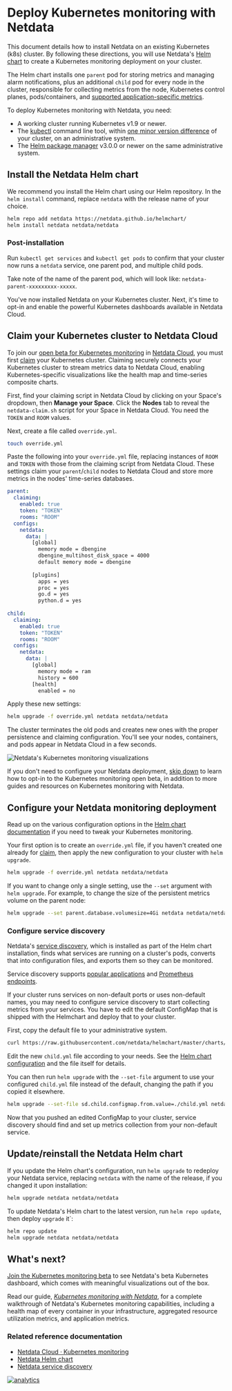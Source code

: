 <!--
title: "Deploy Kubernetes monitoring with Netdata"
description: "Deploy Netdata to monitor a Kubernetes cluster to monitor the health, performance, resource utilization, and application metrics of a Kubernetes cluster in real time."
custom_edit_url: https://github.com/netdata/netdata/edit/master/packaging/installer/methods/kubernetes.md
-->

# Deploy Kubernetes monitoring with Netdata

This document details how to install Netdata on an existing Kubernetes (k8s) cluster. By following these directions, you
will use Netdata's [Helm chart](https://github.com/netdata/helmchart) to create a Kubernetes monitoring deployment on
your cluster.

The Helm chart installs one `parent` pod for storing metrics and managing alarm notifications, plus an additional
`child` pod for every node in the cluster, responsible for collecting metrics from the node, Kubernetes control planes,
pods/containers, and [supported application-specific
metrics](https://github.com/netdata/helmchart#service-discovery-and-supported-services).

To deploy Kubernetes monitoring with Netdata, you need:

-   A working cluster running Kubernetes v1.9 or newer.
-   The [kubectl](https://kubernetes.io/docs/reference/kubectl/overview/) command line tool, within [one minor version
    difference](https://kubernetes.io/docs/tasks/tools/install-kubectl/#before-you-begin) of your cluster, on an
    administrative system.
-   The [Helm package manager](https://helm.sh/) v3.0.0 or newer on the same administrative system.

## Install the Netdata Helm chart

We recommend you install the Helm chart using our Helm repository. In the `helm install` command, replace `netdata` with
the release name of your choice.

```bash
helm repo add netdata https://netdata.github.io/helmchart/
helm install netdata netdata/netdata
```

### Post-installation

Run `kubectl get services` and `kubectl get pods` to confirm that your cluster now runs a `netdata` service, one
parent pod, and multiple child pods.

Take note of the name of the parent pod, which will look like: `netdata-parent-xxxxxxxxx-xxxxx`.

You've now installed Netdata on your Kubernetes cluster. Next, it's time to opt-in and enable the powerful Kubernetes
dashboards available in Netdata Cloud.

## Claim your Kubernetes cluster to Netdata Cloud

To join our [open beta for Kubernetes monitoring](https://learn.netdata.cloud/docs/cloud/visualizations/kubernetes/) in
[Netdata Cloud](https://app.netdata.cloud), you must first [claim](/claim/README.md) your Kubernetes cluster. Claiming
securely connects your Kubernetes cluster to stream metrics data to Netdata Cloud, enabling Kubernetes-specific
visualizations  like the health map and time-series composite charts.

First, find your claiming script in Netdata Cloud by clicking on your Space's dropdown, then **Manage your Space**.
Click the **Nodes** tab to reveal the `netdata-claim.sh` script for your Space in Netdata Cloud. You need the `TOKEN`
and `ROOM` values.

Next, create a file called `override.yml`.

```bash
touch override.yml
```

Paste the following into your `override.yml` file, replacing instances of `ROOM` and `TOKEN` with those from the
claiming script from Netdata Cloud. These settings claim your `parent`/`child` nodes to Netdata Cloud and store more
metrics in the nodes' time-series databases.

```yaml
parent:
  claiming:
    enabled: true
    token: "TOKEN"
    rooms: "ROOM"
  configs:
    netdata:
      data: |
        [global]
          memory mode = dbengine
          dbengine_multihost_disk_space = 4000
          default memory mode = dbengine
          
        [plugins]
          apps = yes
          proc = yes
          go.d = yes
          python.d = yes
 
child:
  claiming:
    enabled: true
    token: "TOKEN"
    rooms: "ROOM"
  configs:
    netdata:
      data: |
        [global]
          memory mode = ram
          history = 600
        [health]
          enabled = no
```

Apply these new settings:

```bash
helm upgrade -f override.yml netdata netdata/netdata
```

The cluster terminates the old pods and creates new ones with the proper persistence and claiming configuration. You'll
see your nodes, containers, and pods appear in Netdata Cloud in a few seconds.

![Netdata's Kubernetes monitoring
visualizations](https://user-images.githubusercontent.com/1153921/107801491-5dcb0f00-6d1d-11eb-9ab1-876c39f556e2.png)

If you don't need to configure your Netdata deployment, [skip down](#whats-next) to learn how to opt-in to the
Kubernetes monitoring open beta, in addition to more guides and resources on Kubernetes monitoring with Netdata.

## Configure your Netdata monitoring deployment

Read up on the various configuration options in the [Helm chart
documentation](https://github.com/netdata/helmchart#configuration) if you need to tweak your Kubernetes monitoring.

Your first option is to create an `override.yml` file, if you haven't created one already for
[claim](#claim-your-kubernetes-cluster-to-netdata-cloud), then apply the new configuration to your cluster with `helm
upgrade`.

```bash
helm upgrade -f override.yml netdata netdata/netdata
```

If you want to change only a single setting, use the `--set` argument with `helm upgrade`. For example, to change the
size of the persistent metrics volume on the parent node:

```bash
helm upgrade --set parent.database.volumesize=4Gi netdata netdata/netdata
```

### Configure service discovery

Netdata's [service discovery](https://github.com/netdata/agent-service-discovery/#service-discovery), which is
installed as part of the Helm chart installation, finds what services are running on a cluster's pods, converts that
into configuration files, and exports them so they can be monitored.

Service discovery supports [popular applications](https://github.com/netdata/helmchart#applications) and [Prometheus
endpoints](https://github.com/netdata/helmchart#prometheus-endpoints).

If your cluster runs services on non-default ports or uses non-default names, you may need to configure service
discovery to start collecting metrics from your services. You have to edit the default ConfigMap that is shipped with
the Helmchart and deploy that to your cluster.

First, copy the default file to your administrative system.

```bash
curl https://raw.githubusercontent.com/netdata/helmchart/master/charts/netdata/sdconfig/child.yml -o child.yml
```

Edit the new `child.yml` file according to your needs. See the [Helm chart
configuration](https://github.com/netdata/helmchart#configuration) and the file itself for details.

You can then run `helm upgrade` with the `--set-file` argument to use your configured `child.yml` file instead of the
default, changing the path if you copied it elsewhere.

```bash
helm upgrade --set-file sd.child.configmap.from.value=./child.yml netdata netdata/netdata
```

Now that you pushed an edited ConfigMap to your cluster, service discovery should find and set up metrics collection
from your non-default service.

## Update/reinstall the Netdata Helm chart

If you update the Helm chart's configuration, run `helm upgrade` to redeploy your Netdata service, replacing `netdata`
with the name of the release, if you changed it upon installation:

```bash
helm upgrade netdata netdata/netdata
```

To update Netdata's Helm chart to the latest version, run `helm repo update`, then deploy `upgrade` it`:

```bash
helm repo update
helm upgrade netdata netdata/netdata
```

## What's next?

[Join the Kubernetes monitoring beta](https://learn.netdata.cloud/docs/cloud/visualizations/kubernetes/) to see
Netdata's beta Kubernetes dashboard, which comes with meaningful visualizations out of the box. 

Read our guide, [_Kubernetes monitoring with Netdata_](/docs/guides/monitor/kubernetes-k8s-netdata.md), for a complete
walkthrough of Netdata's Kubernetes monitoring capabilities, including a health map of every container in your
infrastructure, aggregated resource utilization metrics, and application metrics.

### Related reference documentation

- [Netdata Cloud · Kubernetes monitoring](https://learn.netdata.cloud/docs/cloud/visualizations/kubernetes/)
- [Netdata Helm chart](https://github.com/netdata/helmchart)
- [Netdata service discovery](https://github.com/netdata/agent-service-discovery/)

[![analytics](https://www.google-analytics.com/collect?v=1&aip=1&t=pageview&_s=1&ds=github&dr=https%3A%2F%2Fgithub.com%2Fnetdata%2Fnetdata&dl=https%3A%2F%2Fmy-netdata.io%2Fgithub%2Fpackaging%2Finstaller%2Fmethods%2Fkubernetes&_u=MAC~&cid=5792dfd7-8dc4-476b-af31-da2fdb9f93d2&tid=UA-64295674-3)](<>)
